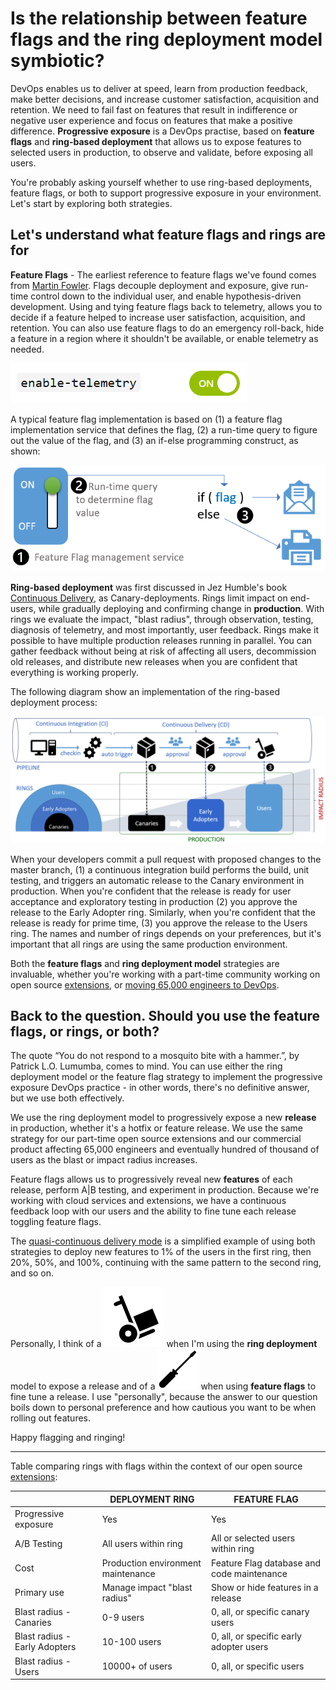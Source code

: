 # Is the relationship between feature flags and the ring deployment model symbiotic?

DevOps enables us to deliver at speed, learn from production feedback, make better decisions, and increase customer satisfaction, acquisition and retention. We need to fail fast on features that result in indifference or negative user experience and focus on features that make a positive difference. **Progressive exposure** is a DevOps practise, based on **feature flags** and **ring-based deployment** that allows us to expose features to selected users in production, to observe and validate, before exposing all users.

You're probably asking yourself whether to use ring-based deployments, feature flags, or both to support progressive exposure in your environment. Let's start by exploring both strategies.

## Let's understand what feature flags and rings are for

**Feature Flags** - The earliest reference to feature flags we've found comes from [Martin Fowler](https://martinfowler.com/bliki/FeatureToggle.html). Flags decouple deployment and exposure, give run-time control down to the individual user, and enable hypothesis-driven development. Using and tying feature flags back to telemetry, allows you to decide if a feature helped to increase user satisfaction, acquisition, and retention. You can also use feature flags to do an emergency roll-back, hide a feature in a region where it shouldn't be available, or enable telemetry as needed.

![Feature flags](_img/rings-or-feature-flags/FF-switch.png)

A typical feature flag implementation is based on (1) a feature flag implementation service that defines the flag, (2) a run-time query to figure out the value of the flag, and (3) an if-else programming construct, as shown:

![Feature flags](_img/rings-or-feature-flags/feature-flags.png)

**Ring-based deployment** was first discussed in Jez Humble's book [Continuous Delivery](https://www.continuousdelivery.com/), as Canary-deployments. Rings limit impact on end-users, while gradually deploying and confirming change in **production**. With rings we evaluate the impact, "blast radius", through observation, testing, diagnosis of telemetry, and most importantly, user feedback. Rings make it possible to have multiple production releases running in parallel. You can gather feedback without being at risk of affecting all users, decommission old releases, and distribute new releases when you are confident that everything is working properly.

The following diagram show an implementation of the ring-based deployment process:

![Ring-based deployment process](_img/rings-or-feature-flags/ring-based-deployment.png)

When your developers commit a pull request with proposed changes to the master branch, (1) a continuous integration build performs the build, unit testing, and triggers an automatic release to the Canary environment in production. When you're confident that the release is ready for user acceptance and exploratory testing in production (2) you approve the release to the Early Adopter ring. Similarly, when you're confident that the release is ready for prime time, (3) you approve the release to the Users ring. The names and number of rings depends on your preferences, but it's important that all rings are using the same production environment.

Both the **feature flags** and **ring deployment model** strategies are invaluable, whether you're working with a part-time community working on open source [extensions](https://aka.ms/vsarsolutions#Extensions), or [moving 65,000 engineers to DevOps](https://aka.ms/devops).

## Back to the question. Should you use the feature flags, or rings, or both?

The quote “You do not respond to a mosquito bite with a hammer.”, by Patrick L.O. Lumumba, comes to mind. You can use either the ring deployment model or the feature flag strategy to implement the progressive exposure DevOps practice - in other words, there's no definitive answer, but we use both effectively.

We use the ring deployment model to progressively expose a new **release** in production, whether it's a hotfix or feature release. We use the same strategy for our part-time open source extensions and our commercial product affecting 65,000 engineers and eventually hundred of thousand of users as the blast or impact radius increases.

Feature flags allows us to progressively reveal new **features** of each release, perform A|B testing, and experiment in production. Because we're working with cloud services and extensions, we have a continuous feedback loop with our users and the ability to fine tune each release toggling feature flags.

The [quasi-continuous delivery mode](https://code.facebook.com/posts/270314900139291/rapid-release-at-massive-scale/) is a simplified example of using both strategies to deploy new features to 1% of the users in the first ring, then 20%, 50%, and 100%, continuing with the same pattern to the second ring, and so on.

Personally, I think of a ![Trolley](_img/rings-or-feature-flags/Trolley.png) when I'm using the **ring deployment** model to expose a release and of a ![Small screw driver](_img/rings-or-feature-flags/ScrewDriver.png) when using **feature flags** to fine tune a release. I use "personally", because the answer to our question boils down to personal preference and how cautious you want to be when rolling out features. 

Happy flagging and ringing!

---

Table comparing rings with flags within the context of our open source [extensions](https://aka.ms/vsarsolutions#Extensions):

|     |DEPLOYMENT RING|FEATURE FLAG|
|-----|---------------|------------|
|Progressive exposure|Yes|Yes|
|A/B Testing|All users within ring|All or selected users within ring|
|Cost|Production environment maintenance|Feature Flag database and code maintenance|
|Primary use|Manage impact "blast radius"|Show or hide features in a release|
|Blast radius - Canaries|0-9 users|0, all, or specific canary users|
|Blast radius - Early Adopters|10-100 users|0, all, or specific early adopter users|
|Blast radius - Users|10000+ of users|0, all, or specific users|